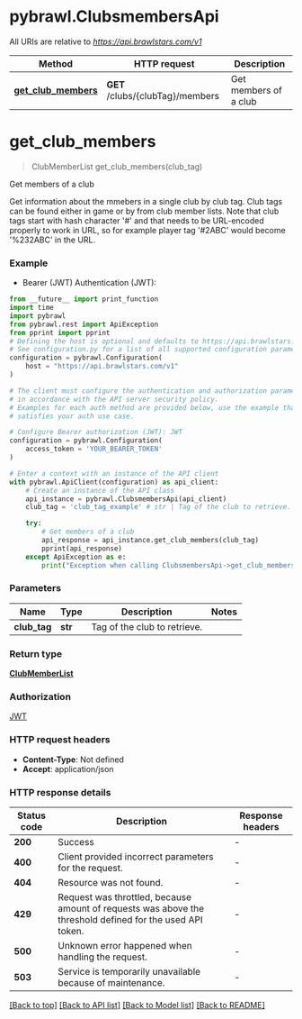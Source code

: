 # pybrawl.ClubsmembersApi

All URIs are relative to *https://api.brawlstars.com/v1*

Method | HTTP request | Description
------------- | ------------- | -------------
[**get_club_members**](ClubsmembersApi.md#get_club_members) | **GET** /clubs/{clubTag}/members | Get members of a club


# **get_club_members**
> ClubMemberList get_club_members(club_tag)

Get members of a club

Get information about the mmebers in a single club by club tag. Club tags can be found either in game or by from club member lists. Note that club tags start with hash character '#' and that needs to be URL-encoded properly to work in URL, so for example player tag '#2ABC' would become '%232ABC' in the URL. 

### Example

* Bearer (JWT) Authentication (JWT):
```python
from __future__ import print_function
import time
import pybrawl
from pybrawl.rest import ApiException
from pprint import pprint
# Defining the host is optional and defaults to https://api.brawlstars.com/v1
# See configuration.py for a list of all supported configuration parameters.
configuration = pybrawl.Configuration(
    host = "https://api.brawlstars.com/v1"
)

# The client must configure the authentication and authorization parameters
# in accordance with the API server security policy.
# Examples for each auth method are provided below, use the example that
# satisfies your auth use case.

# Configure Bearer authorization (JWT): JWT
configuration = pybrawl.Configuration(
    access_token = 'YOUR_BEARER_TOKEN'
)

# Enter a context with an instance of the API client
with pybrawl.ApiClient(configuration) as api_client:
    # Create an instance of the API class
    api_instance = pybrawl.ClubsmembersApi(api_client)
    club_tag = 'club_tag_example' # str | Tag of the club to retrieve. 

    try:
        # Get members of a club
        api_response = api_instance.get_club_members(club_tag)
        pprint(api_response)
    except ApiException as e:
        print("Exception when calling ClubsmembersApi->get_club_members: %s\n" % e)
```

### Parameters

Name | Type | Description  | Notes
------------- | ------------- | ------------- | -------------
 **club_tag** | **str**| Tag of the club to retrieve.  | 

### Return type

[**ClubMemberList**](ClubMemberList.md)

### Authorization

[JWT](../README.md#JWT)

### HTTP request headers

 - **Content-Type**: Not defined
 - **Accept**: application/json

### HTTP response details
| Status code | Description | Response headers |
|-------------|-------------|------------------|
**200** | Success |  -  |
**400** | Client provided incorrect parameters for the request. |  -  |
**404** | Resource was not found. |  -  |
**429** | Request was throttled, because amount of requests was above the threshold defined for the used API token.  |  -  |
**500** | Unknown error happened when handling the request.  |  -  |
**503** | Service is temporarily unavailable because of maintenance.  |  -  |

[[Back to top]](#) [[Back to API list]](../README.md#documentation-for-api-endpoints) [[Back to Model list]](../README.md#documentation-for-models) [[Back to README]](../README.md)

